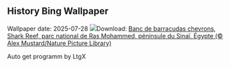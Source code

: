 ## History Bing Wallpaper
Wallpaper date: 2025-07-28
![](https://www.bing.com/th?id=OHR.BlackfinBarracuda_FR-CA4757779277_UHD.jpg&w=1000)Download: [Banc de barracudas chevrons, Shark Reef, parc national de Ras Mohammed, péninsule du Sinaï, Égypte (© Alex Mustard/Nature Picture Library)](https://www.bing.com/th?id=OHR.BlackfinBarracuda_FR-CA4757779277_UHD.jpg)

Auto get programm by LtgX

